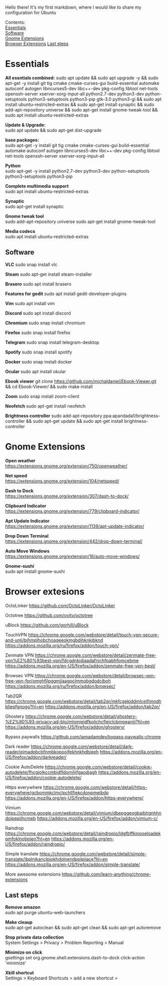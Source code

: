 Hello there! It's my first markdown, where I would like to share my configuration for Ubuntu

Contents:  
[Essentials](#Essentials)  
[Software](#Software)  
[Gnome Extensions](#Gnome-Extensions)  
[Browser Extensions](#Browser-extesions)
[Last steps](#Last-steps)  



# Essentials
**All essntials combined:**
sudo apt update && sudo apt upgrade -y && sudo apt-get -y install git tig cmake cmake-curses-gui build-essential automake autoconf autogen libncurses5-dev libc++-dev pkg-config libtool net-tools openssh-server xserver-xorg-input-all python2.7-dev python3-dev python-setuptools python3-setuptools python3-pip gtk-3.0 python3-gi && sudo apt install ubuntu-restricted-extras && sudo apt-get install synaptic && sudo add-apt-repository universe && sudo apt-get install gnome-tweak-tool && sudo apt install ubuntu-restricted-extras


**Update & Upgrade:**  
sudo apt update && sudo apt-get dist-upgrade

**base packages:**  
sudo apt-get -y install git tig cmake cmake-curses-gui build-essential automake autoconf autogen libncurses5-dev libc++-dev pkg-config libtool net-tools openssh-server xserver-xorg-input-all

**Python**  
sudo apt-get -y install python2.7-dev python3-dev python-setuptools python3-setuptools python3-pip

**Complete multimedia support**  
sudo apt install ubuntu-restricted-extras

**Synaptic**  
sudo apt-get install synaptic

**Gnome tweak tool**  
sudo add-apt-repository universe
sudo apt-get install gnome-tweak-tool

**Media codecs**  
sudo apt install ubuntu-restricted-extras

## Software
**VLC**
sudo snap install vlc

**Steam**
sudo apt-get install steam-installer

**Brasero**
sudo apt install brasero

**Features for gedit**
sudo apt install gedit-developer-plugins

**Vim**
sudo apt install vim

**Discord**
sudo apt install discord

**Chromium**
sudo snap install chromium

**Firefox**
sudo snap install firefox

**Telegram**
sudo snap install telegram-desktop

**Spotify**
sudo snap install spotify

**Docker**
sudo snap install docker

**Ocular**
sudo apt install okular

**Ebook viewer**
git clone https://github.com/michaldaniel/Ebook-Viewer.git && cd Ebook-Viewer/ && sudo make install

**Zoom**
sudo snap install zoom-client

**Neofetch**
sudo apt-get install neofetch

**Brightness controller**
sudo add-apt-repository ppa:apandada1/brightness-controller && sudo apt-get update && sudo apt-get install brightness-controller

# Gnome Extensions
**Open weather**  
https://extensions.gnome.org/extension/750/openweather/  

**Net speed**  
https://extensions.gnome.org/extension/104/netspeed/

**Dash to Dock**  
https://extensions.gnome.org/extension/307/dash-to-dock/

**Clipboard Indicator**  
https://extensions.gnome.org/extension/779/clipboard-indicator/

**Apt Update Indicator**  
https://extensions.gnome.org/extension/1139/apt-update-indicator/

**Drop Down Terminal**  
https://extensions.gnome.org/extension/442/drop-down-terminal/

**Auto Move Windows**  
https://extensions.gnome.org/extension/16/auto-move-windows/

**Gnome-sushi**  
sudo apt install gnome-sushi

# Browser extesions
OctoLinker
https://github.com/OctoLinker/OctoLinker

Octotree
https://github.com/ovity/octotree

uBlock
https://github.com/gorhill/uBlock

TouchVPN
https://chrome.google.com/webstore/detail/touch-vpn-secure-and-unli/bihmplhobchoageeokmgbdihknkjbknd
https://addons.mozilla.org/ru/firefox/addon/touch-vpn/

Zenmate VPN
https://chrome.google.com/webstore/detail/zenmate-free-vpn%E2%80%93best-vpn/fdcgdnkidjaadafnichfpabhfomcebme
https://addons.mozilla.org/en-US/firefox/addon/zenmate-free-vpn-best/

Browsec VPN
https://chrome.google.com/webstore/detail/browsec-vpn-free-vpn-for/omghfjlpggmjjaagoclmmobgdodcjboh
https://addons.mozilla.org/ru/firefox/addon/browsec/

Tab2QR
https://chrome.google.com/webstore/detail/tab2qr/mkfcgekjddmlceifimndhbliepfgnogo?hl=en
https://addons.mozilla.org/en-US/firefox/addon/tab2qr/

Ghostery
https://chrome.google.com/webstore/detail/ghostery-%E2%80%93-privacy-ad-blo/mlomiejdfkolichcflejclcbmpeaniij?hl=en
https://addons.mozilla.org/en-US/firefox/addon/ghostery/

Bypass paywalls
https://github.com/iamadamdev/bypass-paywalls-chrome

Dark reader
https://chrome.google.com/webstore/detail/dark-reader/eimadpbcbfnmbkopoojfekhnkhdbieeh
https://addons.mozilla.org/en-US/firefox/addon/darkreader/

Cookie AutoDelete
https://chrome.google.com/webstore/detail/cookie-autodelete/fhcgjolkccmbidfldomjliifgaodjagh
https://addons.mozilla.org/en-US/firefox/addon/cookie-autodelete/

Https everywhere
https://chrome.google.com/webstore/detail/https-everywhere/gcbommkclmclpchllfjekcdonpmejbdp
https://addons.mozilla.org/en-US/firefox/addon/https-everywhere/

Vimium
https://chrome.google.com/webstore/detail/vimium/dbepggeogbaibhgnhhndojpepiihcmeb
https://addons.mozilla.org/en-US/firefox/addon/vimium-c/

Raindrop
https://chrome.google.com/webstore/detail/raindropio/ldgfbffkinooeloadekpmfoklnobpien?hl=en
https://addons.mozilla.org/en-US/firefox/addon/raindropio/

Simple translate
https://chrome.google.com/webstore/detail/simple-translate/ibplnjkanclpjokhdolnendpplpjiace?hl=en
https://addons.mozilla.org/en-US/firefox/addon/simple-translate/

More awesome extensions
https://github.com/learn-anything/chrome-extensions

## Last steps

**Remove amazon**  
sudo apt purge ubuntu-web-launchers

**Make cleaup**  
sudo apt-get autoclean && sudo apt-get clean && sudo apt-get autoremove

**Stop private data collection**  
System Settings > Privacy > Problem Reporting > Manual

**Minimize on click**  
gsettings set org.gnome.shell.extensions.dash-to-dock click-action 'minimize'

**Xkill shortcut**  
Settings > Keyboard Shortcuts > add a new shortcut >
